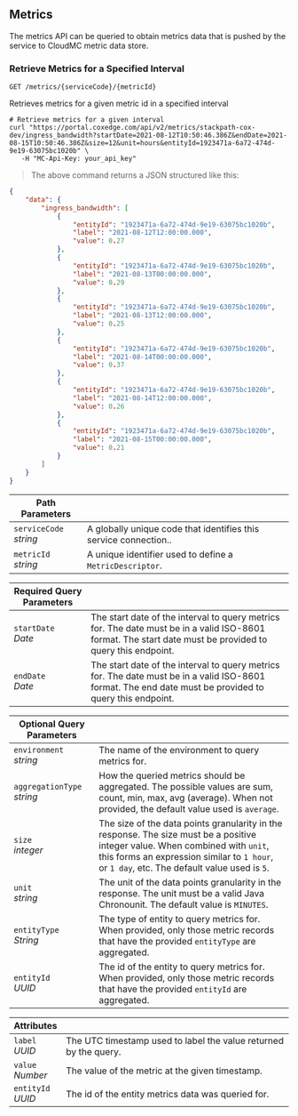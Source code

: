 ## Metrics

The metrics API can be queried to obtain metrics data that is pushed by the service to CloudMC metric data store.

### Retrieve Metrics for a Specified Interval

<!-- GET METRICS FOR INTERVAL -->

`GET /metrics/{serviceCode}/{metricId}`

Retrieves metrics for a given metric id in a specified interval

```shell
# Retrieve metrics for a given interval
curl "https://portal.coxedge.com/api/v2/metrics/stackpath-cox-dev/ingress_bandwidth?startDate=2021-08-12T10:50:46.386Z&endDate=2021-08-15T10:50:46.386Z&size=12&unit=hours&entityId=1923471a-6a72-474d-9e19-63075bc1020b" \
   -H "MC-Api-Key: your_api_key"
```
> The above command returns a JSON structured like this:

```json
{
    "data": {
        "ingress_bandwidth": [
            {
                "entityId": "1923471a-6a72-474d-9e19-63075bc1020b",
                "label": "2021-08-12T12:00:00.000",
                "value": 0.27
            },
            {
                "entityId": "1923471a-6a72-474d-9e19-63075bc1020b",
                "label": "2021-08-13T00:00:00.000",
                "value": 0.29
            },
            {
                "entityId": "1923471a-6a72-474d-9e19-63075bc1020b",
                "label": "2021-08-13T12:00:00.000",
                "value": 0.25
            },
            {
                "entityId": "1923471a-6a72-474d-9e19-63075bc1020b",
                "label": "2021-08-14T00:00:00.000",
                "value": 0.37
            },
            {
                "entityId": "1923471a-6a72-474d-9e19-63075bc1020b",
                "label": "2021-08-14T12:00:00.000",
                "value": 0.26
            },
            {
                "entityId": "1923471a-6a72-474d-9e19-63075bc1020b",
                "label": "2021-08-15T00:00:00.000",
                "value": 0.21
            }
        ]
    }
}
```

Path Parameters | &nbsp;
---- | -----------
`serviceCode`<br/>*string* | A globally unique code that identifies this service connection..
`metricId`<br/>*string* | A unique identifier used to define a `MetricDescriptor`.

Required Query Parameters | &nbsp;
---- | -----------
`startDate`<br/>*Date* | The start date of the interval to query metrics for. The date must be in a valid ISO-8601 format. The start date must be provided to query this endpoint.
`endDate`<br/>*Date* | The start date of the interval to query metrics for. The date must be in a valid ISO-8601 format.  The end date must be provided to query this endpoint.

Optional Query Parameters | &nbsp;
---- | -----------
`environment`<br/>*string* | The name of the environment to query metrics for.
`aggregationType`<br/>*string* | How the queried metrics should be aggregated. The possible values are sum, count, min, max, avg (average). When not provided, the default value used is `average`.
`size`<br/>*integer* | The size of the data points granularity in the response. The size must be a positive integer value. When combined with `unit`, this forms an expression similar to `1 hour`, or `1 day`, etc. The default value used is `5`.
`unit`<br/>*string* | The unit of the data points granularity in the response. The unit must be a valid Java Chronounit. The default value is `MINUTES`.
`entityType`<br/>*String* | The type of entity to query metrics for. When provided, only those metric records that have the provided `entityType` are aggregated.
`entityId`<br/>*UUID* | The id of the entity to query metrics for. When provided, only those metric records that have the provided `entityId` are aggregated.


Attributes | &nbsp;
---- | -----------
`label`<br/>*UUID* | The UTC timestamp used to label the value returned by the query.
`value`<br/>*Number* | The value of the metric at the given timestamp.
`entityId`<br/>*UUID* | The id of the entity metrics data was queried for.
